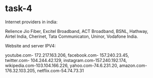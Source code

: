 # task-4
Internet providers in india:

Relience Jio Fiber,
Excitel Broadband,
ACT Broadband,
BSNL,
Hathway,
Airtel India,
Cherinet,
 Tata Communicaton,
 Uninor,
 Vodafone India.
 

Website and server IPV4:

youtube.com- 172.217.163.206,
facebook.com- 157.240.23.45,        
twitter.com- 104.244.42.129,
instagram.com-157.240.192.174,
wikipedia.com-103.104.166.226,
yahoo.com-74.6.231.20,
amazon.com-176.32.103.205,
netflix.com-54.74.73.31
